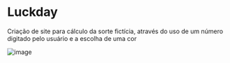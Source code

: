 # Luckday
Criação de site para cálculo da sorte fictícia, através do uso de um número digitado pelo usuário e a escolha de uma cor

![image](https://user-images.githubusercontent.com/100949100/190427716-f250338e-4fac-4c89-b49d-86fa91316f47.png)
